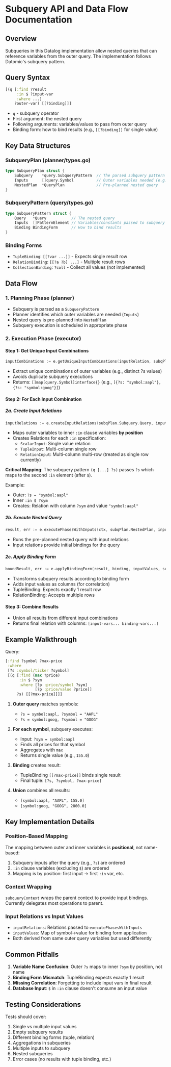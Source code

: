 # Subquery API and Data Flow Documentation

## Overview
Subqueries in this Datalog implementation allow nested queries that can reference variables from the outer query. The implementation follows Datomic's subquery pattern.

## Query Syntax
```clojure
[(q [:find ?result
     :in $ ?input-var
     :where ...]
    ?outer-var) [[?binding]]]
```

- `q` - subquery operator
- First argument: the nested query
- Following arguments: variables/values to pass from outer query
- Binding form: how to bind results (e.g., `[[?binding]]` for single value)

## Key Data Structures

### SubqueryPlan (planner/types.go)
```go
type SubqueryPlan struct {
    Subquery    *query.SubqueryPattern  // The parsed subquery pattern
    Inputs      []query.Symbol          // Outer variables needed (e.g., [?s])
    NestedPlan  *QueryPlan              // Pre-planned nested query
}
```

### SubqueryPattern (query/types.go)
```go
type SubqueryPattern struct {
    Query   *Query           // The nested query
    Inputs  []PatternElement // Variables/constants passed to subquery
    Binding BindingForm      // How to bind results
}
```

### Binding Forms
- `TupleBinding`: `[[?var ...]]` - Expects single result row
- `RelationBinding`: `[[?a ?b] ...]` - Multiple result rows
- `CollectionBinding`: `?coll` - Collect all values (not implemented)

## Data Flow

### 1. Planning Phase (planner)
- Subquery is parsed as a `SubqueryPattern`
- Planner identifies which outer variables are needed (`Inputs`)
- Nested query is pre-planned into `NestedPlan`
- Subquery execution is scheduled in appropriate phase

### 2. Execution Phase (executor)

#### Step 1: Get Unique Input Combinations
```go
inputCombinations := e.getUniqueInputCombinations(inputRelation, subqPlan.Inputs)
```
- Extract unique combinations of outer variables (e.g., distinct ?s values)
- Avoids duplicate subquery executions
- Returns: `[]map[query.Symbol]interface{}` (e.g., `[{?s: "symbol:aapl"}, {?s: "symbol:goog"}]`)

#### Step 2: For Each Input Combination

##### 2a. Create Input Relations
```go
inputRelations := e.createInputRelations(subqPlan.Subquery.Query, inputValues, subqPlan.Inputs)
```
- Maps outer variables to inner `:in` clause variables **by position**
- Creates Relations for each `:in` specification:
  - `ScalarInput`: Single value relation
  - `TupleInput`: Multi-column single row
  - `RelationInput`: Multi-column multi-row (treated as single row currently)

**Critical Mapping**: The subquery pattern `(q [...] ?s)` passes `?s` which maps to the second `:in` element (after `$`).

Example:
- Outer: `?s = "symbol:aapl"`
- Inner `:in $ ?sym` 
- Creates: Relation with column `?sym` and value `"symbol:aapl"`

##### 2b. Execute Nested Query
```go
result, err := e.executePhasesWithInputs(ctx, subqPlan.NestedPlan, inputRelations)
```
- Runs the pre-planned nested query with input relations
- Input relations provide initial bindings for the query

##### 2c. Apply Binding Form
```go
boundResult, err := e.applyBindingForm(result, binding, inputValues, subqPlan.Inputs)
```
- Transforms subquery results according to binding form
- Adds input values as columns (for correlation)
- TupleBinding: Expects exactly 1 result row
- RelationBinding: Accepts multiple rows

#### Step 3: Combine Results
- Union all results from different input combinations
- Returns final relation with columns: `[input-vars... binding-vars...]`

## Example Walkthrough

Query:
```clojure
[:find ?symbol ?max-price
 :where 
 [?s :symbol/ticker ?symbol]
 [(q [:find (max ?price)
      :in $ ?sym
      :where [?p :price/symbol ?sym]
             [?p :price/value ?price]]
     ?s) [[?max-price]]]]
```

1. **Outer query** matches symbols:
   - `?s = symbol:aapl, ?symbol = "AAPL"`
   - `?s = symbol:goog, ?symbol = "GOOG"`

2. **For each symbol**, subquery executes:
   - Input: `?sym = symbol:aapl`
   - Finds all prices for that symbol
   - Aggregates with `max`
   - Returns single value (e.g., `155.0`)

3. **Binding** creates result:
   - TupleBinding `[[?max-price]]` binds single result
   - Final tuple: `[?s, ?symbol, ?max-price]`

4. **Union** combines all results:
   - `[symbol:aapl, "AAPL", 155.0]`
   - `[symbol:goog, "GOOG", 2800.0]`

## Key Implementation Details

### Position-Based Mapping
The mapping between outer and inner variables is **positional**, not name-based:
1. Subquery inputs after the query (e.g., `?s`) are ordered
2. `:in` clause variables (excluding `$`) are ordered
3. Mapping is by position: first input → first `:in` var, etc.

### Context Wrapping
`subqueryContext` wraps the parent context to provide input bindings. Currently delegates most operations to parent.

### Input Relations vs Input Values
- `inputRelations`: Relations passed to `executePhasesWithInputs`
- `inputValues`: Map of symbol→value for binding form application
- Both derived from same outer query variables but used differently

## Common Pitfalls

1. **Variable Name Confusion**: Outer `?s` maps to inner `?sym` by position, not name
2. **Binding Form Mismatch**: TupleBinding expects exactly 1 result
3. **Missing Correlation**: Forgetting to include input vars in final result
4. **Database Input**: `$` in `:in` clause doesn't consume an input value

## Testing Considerations

Tests should cover:
1. Single vs multiple input values
2. Empty subquery results
3. Different binding forms (tuple, relation)
4. Aggregations in subqueries
5. Multiple inputs to subquery
6. Nested subqueries
7. Error cases (no results with tuple binding, etc.)